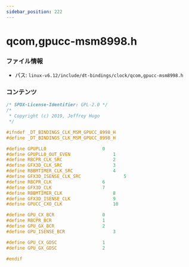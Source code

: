 ```yaml
---
sidebar_position: 222
---
```

# qcom,gpucc-msm8998.h

### ファイル情報

- パス: `linux-v6.12/include/dt-bindings/clock/qcom,gpucc-msm8998.h`

### コンテンツ

```h
/* SPDX-License-Identifier: GPL-2.0 */
/*
 * Copyright (c) 2019, Jeffrey Hugo
 */

#ifndef _DT_BINDINGS_CLK_MSM_GPUCC_8998_H
#define _DT_BINDINGS_CLK_MSM_GPUCC_8998_H

#define GPUPLL0						0
#define GPUPLL0_OUT_EVEN				1
#define RBCPR_CLK_SRC					2
#define GFX3D_CLK_SRC					3
#define RBBMTIMER_CLK_SRC				4
#define GFX3D_ISENSE_CLK_SRC				5
#define RBCPR_CLK					6
#define GFX3D_CLK					7
#define RBBMTIMER_CLK					8
#define GFX3D_ISENSE_CLK				9
#define GPUCC_CXO_CLK					10

#define GPU_CX_BCR					0
#define RBCPR_BCR					1
#define GPU_GX_BCR					2
#define GPU_ISENSE_BCR					3

#define GPU_CX_GDSC					1
#define GPU_GX_GDSC					2

#endif

```
